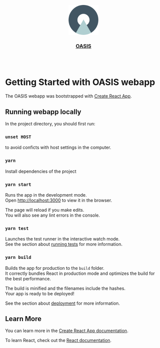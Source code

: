 <p align="center">
  <a href="https://oasis.art">
    <img src="./src/assets/img/logo-v2.png" height="96">
    <h3 align="center">OASIS</h3>
  </a>
  <p align=""></p>
</p>
<br/>
<br/>

# Getting Started with OASIS webapp

The OASIS webapp was bootstrapped with [Create React App](https://github.com/facebook/create-react-app).

## Running webapp locally

In the project directory, you should first run:

### `unset HOST`

to avoid conficts with host settings in the computer.

### `yarn`

Install dependencies of the project

### `yarn start`

Runs the app in the development mode.\
Open [http://localhost:3000](http://localhost:3000) to view it in the browser.

The page will reload if you make edits.\
You will also see any lint errors in the console.

### `yarn test`

Launches the test runner in the interactive watch mode.\
See the section about [running tests](https://facebook.github.io/create-react-app/docs/running-tests) for more information.

### `yarn build`

Builds the app for production to the `build` folder.\
It correctly bundles React in production mode and optimizes the build for the best performance.

The build is minified and the filenames include the hashes.\
Your app is ready to be deployed!

See the section about [deployment](https://facebook.github.io/create-react-app/docs/deployment) for more information.

## Learn More

You can learn more in the [Create React App documentation](https://facebook.github.io/create-react-app/docs/getting-started).

To learn React, check out the [React documentation](https://reactjs.org/).
